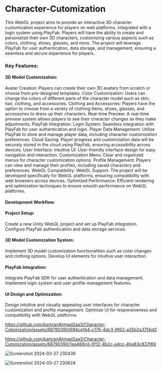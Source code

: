 # Character-Cutomization

This WebGL project aims to provide an interactive 3D character customization experience for players on web platforms, integrated with a login system using PlayFab. Players will have the ability to create and personalize their own 3D characters, customizing various aspects such as colors, clothing, shoes, glasses, and more. The project will leverage PlayFab for user authentication, data storage, and management, ensuring a seamless and secure experience for players.

### Key Features:
 #### 3D Model Customization:
Avatar Creation: Players can create their own 3D avatars from scratch or choose from pre-designed templates.
Color Customization: Users can change the colors of different parts of the character model such as skin, hair, clothing, and accessories.
Clothing and Accessories: Players have the option to choose from a variety of clothing items, shoes, glasses, and accessories to dress up their characters.
Real-time Preview: A real-time preview system allows players to see their character changes as they make adjustments.
PlayFab Integration:
Login System: Seamless integration with PlayFab for user authentication and login.
Player Data Management: Utilize PlayFab to store and manage player data, including character customization preferences.
Cloud Saving: Player progress and customization data will be securely stored in the cloud using PlayFab, ensuring accessibility across devices.
User Interface:
Intuitive UI: User-friendly interface design for easy navigation and interaction.
Customization Menu: Clear and organized menus for character customization options.
Profile Management: Players can view and manage their profiles, including saved characters and preferences.
WebGL Compatibility:
WebGL Support: The project will be developed specifically for WebGL platforms, ensuring compatibility with web browsers across devices.
Optimized Performance: Efficient rendering and optimization techniques to ensure smooth performance on WebGL platforms.
 #### Development Workflow:
 #### Project Setup:

Create a new Unity WebGL project and set up PlayFab integration.
Configure PlayFab authentication and data storage services.
 #### 3D Model Customization System:

Implement 3D model customization functionalities such as color changes and clothing options.
Develop UI elements for intuitive user interaction.
#### PlayFab Integration:

Integrate PlayFab SDK for user authentication and data management.
Implement login system and user profile management features.
 #### UI Design and Optimization:

Design intuitive and visually appealing user interfaces for character customization and profile management.
Optimize UI for responsiveness and compatibility with WebGL platforms.



https://github.com/kamranAhmad2aa3/Character-Cutomization/assets/68790390/694ce144-c176-4dc3-9f62-a35b2a375bd2


https://github.com/kamranAhmad2aa3/Character-Cutomization/assets/68790390/1ea469cd-0f12-4b2c-adcc-4ba83c837f69




![Screenshot 2024-03-27 230439](https://github.com/kamranAhmad2aa3/Character-Cutomization/assets/68790390/ec306d46-5ba5-4285-80b3-90ee9a69eed8)

![Screenshot 2024-03-27 230624](https://github.com/kamranAhmad2aa3/Character-Cutomization/assets/68790390/97eba232-8081-4599-9460-f3a2c1cadbe9)

